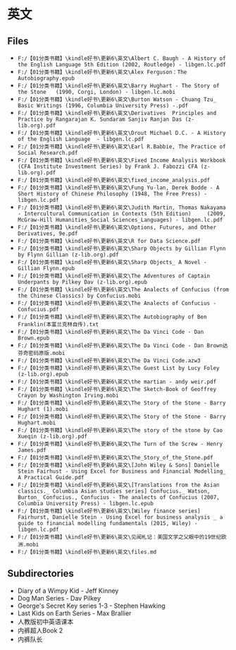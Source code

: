 # 英文

## Files

- `F:/【01分类书籍】\kindle好书\更新6\英文\Albert C. Baugh - A History of the English Language 5th Edition (2002, Routledge) - libgen.lc.pdf`
- `F:/【01分类书籍】\kindle好书\更新6\英文\Alex Ferguson：The Autobiography.epub`
- `F:/【01分类书籍】\kindle好书\更新6\英文\Barry Hughart - The Story of the Stone   (1990, Corgi, London) - libgen.lc.mobi`
- `F:/【01分类书籍】\kindle好书\更新6\英文\Burton Watson - Chuang Tzu_ Basic Writings (1996, Columbia University Press) -.pdf`
- `F:/【01分类书籍】\kindle好书\更新6\英文\Derivatives  Principles and Practice by Rangarajan K. Sundaram Sanjiv Ranjan Das (z-lib.org).pdf`
- `F:/【01分类书籍】\kindle好书\更新6\英文\Drout Michael D.C. - A History of the English Language  - libgen.lc.pdf`
- `F:/【01分类书籍】\kindle好书\更新6\英文\Earl R.Babbie, The Practice of Social Research.pdf`
- `F:/【01分类书籍】\kindle好书\更新6\英文\Fixed Income Analysis Workbook (CFA Institute Investment Series) by Frank J. Fabozzi CFA (z-lib.org).pdf`
- `F:/【01分类书籍】\kindle好书\更新6\英文\fixed_income_analysis.pdf`
- `F:/【01分类书籍】\kindle好书\更新6\英文\Fung Yu-lan, Derek Bodde - A Short History of Chinese Philosophy (1948, The Free Press) - libgen.lc.pdf`
- `F:/【01分类书籍】\kindle好书\更新6\英文\Judith Martin, Thomas Nakayama - Intercultural Communication in Contexts (5th Edition)     (2009, McGraw-Hill Humanities_Social Sciences_Languages) - libgen.lc.pdf`
- `F:/【01分类书籍】\kindle好书\更新6\英文\Options, Futures, and Other Derivatives, 9e.pdf`
- `F:/【01分类书籍】\kindle好书\更新6\英文\R for Data Science.pdf`
- `F:/【01分类书籍】\kindle好书\更新6\英文\Sharp Objects by Gillian Flynn by Flynn Gillian (z-lib.org).pdf`
- `F:/【01分类书籍】\kindle好书\更新6\英文\Sharp Objects_ A Novel - Gillian Flynn.epub`
- `F:/【01分类书籍】\kindle好书\更新6\英文\The Adventures of Captain Underpants by Pilkey Dav (z-lib.org).epub`
- `F:/【01分类书籍】\kindle好书\更新6\英文\The Analects of Confucius (from the Chinese Classics) by Confucius.mobi`
- `F:/【01分类书籍】\kindle好书\更新6\英文\The Analects of Confucius - Confucius.pdf`
- `F:/【01分类书籍】\kindle好书\更新6\英文\The Autobiography of Ben Franklin(本富兰克林自传).txt`
- `F:/【01分类书籍】\kindle好书\更新6\英文\The Da Vinci Code - Dan Brown.epub`
- `F:/【01分类书籍】\kindle好书\更新6\英文\The Da Vinci Code - Dan Brown达芬奇密码原版.mobi`
- `F:/【01分类书籍】\kindle好书\更新6\英文\The Da Vinci Code.azw3`
- `F:/【01分类书籍】\kindle好书\更新6\英文\The Guest List by Lucy Foley (z-lib.org).epub`
- `F:/【01分类书籍】\kindle好书\更新6\英文\the martian - andy weir.pdf`
- `F:/【01分类书籍】\kindle好书\更新6\英文\The Sketch-Book of Geoffrey Crayon by Washington Irving.mobi`
- `F:/【01分类书籍】\kindle好书\更新6\英文\The Story of the Stone - Barry Hughart (1).mobi`
- `F:/【01分类书籍】\kindle好书\更新6\英文\The Story of the Stone - Barry Hughart.mobi`
- `F:/【01分类书籍】\kindle好书\更新6\英文\The story of the stone by Cao Xueqin (z-lib.org).pdf`
- `F:/【01分类书籍】\kindle好书\更新6\英文\The Turn of the Screw - Henry James.pdf`
- `F:/【01分类书籍】\kindle好书\更新6\英文\The_Story_of_the_Stone.pdf`
- `F:/【01分类书籍】\kindle好书\更新6\英文\[John Wiley & Sons] Danielle Stein Fairhust - Using Excel for Business and Financial Modelling_ A Practical Guide.pdf`
- `F:/【01分类书籍】\kindle好书\更新6\英文\[Translations from the Asian classics._ Columbia Asian studies series] Confucius._ Watson, Burton_ Confucius., Confucius - The analects of Confucius (2007, Columbia University Press) - libgen.lc.epub`
- `F:/【01分类书籍】\kindle好书\更新6\英文\[Wiley finance series] Fairhurst, Danielle Stein - Using Excel for business analysis _ a guide to financial modelling fundamentals (2015, Wiley) - libgen.lc.pdf`
- `F:/【01分类书籍】\kindle好书\更新6\英文\见闻札记：美国文学之父眼中的19世纪欧洲.mobi`
- `F:/【01分类书籍】\kindle好书\更新6\英文\files.md`

## Subdirectories

- Diary of a Wimpy Kid - Jeff Kinney
- Dog Man Series - Dav Pilkey
- George's Secret Key series 1-3 - Stephen Hawking
- Last Kids on Earth Series - Max Brallier
- 人教版初中英语课本
- 内裤超人Book 2
- 内裤队长
